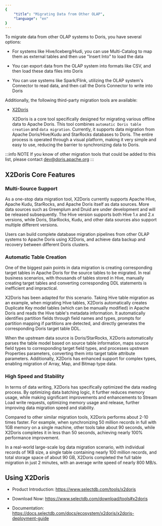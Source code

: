 ```yaml
---
{
    "title": "Migrating Data from Other OLAP",
    "language": "en"
}
---
```


To migrate data from other OLAP systems to Doris, you have several options:

- For systems like Hive/Iceberg/Hudi, you can use Multi-Catalog to map them as external tables and then use "Insert Into" to load the data

- You can export data from the OLAP system into formats like CSV, and then load these data files into Doris

- You can use systems like Spark/Flink, utilizing the OLAP system's Connector to read data, and then call the Doris Connector to write into Doris

Additionally, the following third-party migration tools are available:

- [X2Doris](https://www.selectdb.com/tools/x2doris)

    X2Doris is a core tool specifically designed for migrating various offline data to Apache Doris. This tool combines `automatic Doris table creation` and `data migration`. Currently, it supports data migration from Apache Doris/Hive/Kudu and StarRocks databases to Doris. The entire process is operated through a visual platform, making it very simple and easy to use, reducing the barrier to synchronizing data to Doris.

:::info NOTE
If you know of other migration tools that could be added to this list, please contact dev@doris.apache.org
:::

## X2Doris Core Features

### Multi-Source Support

As a one-stop data migration tool, X2Doris currently supports Apache Hive, Apache Kudu, StarRocks, and Apache Doris itself as data sources. More data sources such as Greenplum and Druid are under development and will be released subsequently. The Hive version supports both Hive 1.x and 2.x versions, while Doris, StarRocks, Kudu, and other data sources also support multiple different versions.

Users can build complete database migration pipelines from other OLAP systems to Apache Doris using X2Doris, and achieve data backup and recovery between different Doris clusters.

### Automatic Table Creation

One of the biggest pain points in data migration is creating corresponding target tables in Apache Doris for the source tables to be migrated. In real business scenarios, with thousands of tables stored in Hive, manually creating target tables and converting corresponding DDL statements is inefficient and impractical.

X2Doris has been adapted for this scenario. Taking Hive table migration as an example, when migrating Hive tables, X2Doris automatically creates Duplicate Key model tables (which can be manually modified) in Apache Doris and reads the Hive table's metadata information. It automatically identifies partition fields through field names and types, prompts for partition mapping if partitions are detected, and directly generates the corresponding Doris target table DDL.

When the upstream data source is Doris/StarRocks, X2Doris automatically parses the table model based on source table information, maps source field types to corresponding target field types, and processes upstream Properties parameters, converting them into target table attribute parameters. Additionally, X2Doris has enhanced support for complex types, enabling migration of Array, Map, and Bitmap type data.

### High Speed and Stability

In terms of data writing, X2Doris has specifically optimized the data reading process. By optimizing data batching logic, it further reduces memory usage, while making significant improvements and enhancements to Stream Load write requests, optimizing memory usage and release, further improving data migration speed and stability.

Compared to other similar migration tools, X2Doris performs about 2-10 times faster. For example, when synchronizing 50 million records in full with 1GB memory on a single machine, other tools take about 90 seconds, while X2Doris completes it in less than 50 seconds, achieving nearly 100% performance improvement.

In a real-world large-scale log data migration scenario, with individual records of 1KB size, a single table containing nearly 100 million records, and total storage space of about 90 GB, X2Doris completed the full table migration in just 2 minutes, with an average write speed of nearly 800 MB/s.

## Using X2Doris

- Product Introduction: https://www.selectdb.com/tools/x2doris

- Download Now: https://www.selectdb.com/download/tools#x2doris

- Documentation: https://docs.selectdb.com/docs/ecosystem/x2doris/x2doris-deployment-guide
